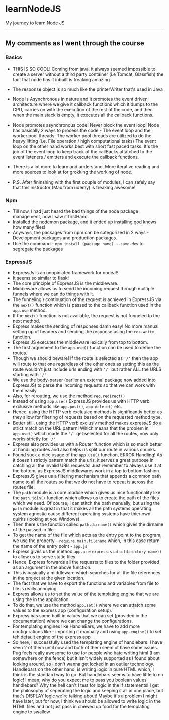 # learnNodeJS

My journey to learn Node JS

---

## My comments as I went through the course

### Basics

-   THIS IS SO COOL!
    Coming from java, it always seemed impossible to create a server without a third party container (i.e Tomcat, Glassfish)
    the fact that node has it inbuilt is freaking amazing

-   The response object is so much like the printerWriter that's used in Java

-   Node is Asynchronous in nature and it promotes the event driven architecture where we
    give it callback functions which it dumps to the CPU, carries on with the execution of the rest
    of the code, and then when the main stack is empty, it executes all the callback functions.

-   Node promotes asynchronous code! Never block the event loop!
    Node has basically 2 ways to process the code - The event loop and the worker pool threads.
    The worker pool threads are utilized to do the heavy lifting (i.e. File operation / high computational tasks)
    The event loop on the other hand works best with short fast paced tasks.
    It's the job of the event loop to keep track of the callBacks attatched to the event listeners / emitters and
    execute the callback functions.
-   There is a lot more to learn and understand. More iterative reading and more sources to look at for grokking the working of node.

-   P.S. After fininshing with the first couple of modules, I can safely say that this instructor (Max from udemy) is freaking awesome!

### Npm

-   Till now, I had just heard the bad things of the node package management, now I saw it firstHand.
-   Installed the nodemon package, and it ended up installing god knows how many files!
-   Anyways, the packages from npm can be categorized in 2 ways - Development packages and production packages.
-   Use the command - `npm install (package name) --save-dev` to segregate the packages

### ExpressJS

-   ExpressJs is an unopiniated framework for nodeJS
-   It seems so similar to flask!
-   The core principle of ExpressJS is the middleware.
-   Middleware allows us to send the incoming request through multiple funnels where we can do things with it.
-   The funneling / continuation of the request is achieved in ExpressJS via the `next()` function which is passed to the callback function used in the `app.use` method.
-   If the `next()` function is not available, the request is not funneled to the next method.
-   Express makes the sending of responses damn easy! No more manual setting up of headers and sending the response using the `res.write` function.
-   Express JS executes the middleware lexically from top to bottom.
-   The first arguement to the `app.use()` function can be used to define the routes.
-   Though we should beware! If the route is selected as `'/'` then the app will route to that one regardless of the other ones as setting this as the route wouldn't just include urls ending with `'/'` but rather ALL the URLS starting with `'/'`
-   We use the body-parser (earlier an external package now added into ExpressJS) to parse the incoming requests so that we can work with them easily.
-   Also, for rerouting, we use the method `req.redirect()`
-   Instead of using `app.use()` ExpressJS provides us with HTTP verb exclusive methods like `app.post()`, `app.delete()` etc.
-   Hence, using the HTTP verb exclusice methods is significantly better as they allow for filtering of requests based on the requested method type.
-   Better still, using the HTTP verb exclusiv method makes expressJS do a strict match on the URL pattern! Which means that the problem in `app.use()` which made the `'/'` get selected for all the routes, now only works strictly for `'/'`
-   Express also provides us with a Router function which is so much better at handling routes and also helps us split our route in various chunks.
-   Found suck a nice usage of the `app.use()` function, ERROR Handling! As it doesn't strictly pattern match the urls, it serves a great purpose in catching all the invalid URls requests! Just remember to always use it at the bottom, as ExpressJS middlewares work in a top to bottom fashion.
-   ExpressJS gives us a filtering mechanism that appends a common path name to all the routes so that we do not have to repeat is across the routes file.
-   The `path` module is a core module which gives us nice functionality like the `path.join()` function which allows us to create the path of the files which we need. Of course, I can stitch the path manually, but using the `path` module is great in that it makes all the path systems operating system agnostic cause different operating systems have thier own quirks (looking at you Windows).
-   Then there's the function called `path.dirname()` which gives the dirname of the passed in file.
-   To get the name of the file which acts as the entry point to the program, we use the property - `require.main.filename` which, in this case return the name of the entry point - `app.js`
-   Express gives us the method `app.use(express.static(directory name))` to allow us to serve static files.
-   Hence, Express forwards all the requests to files to the folder provided as an argument in the above function.
-   This is basically a middleware which searches for all the file references in the project at the given location.
-   The fact that we have to export the functions and variables from file to file is really annoying.
-   Express allows us to set the value of the templating engine that we are using the in the application.
-   To do that, we use the method `app.set()` where we can attatch some values to the express app (configuration setup).
-   Express has some built in values that we can set (provided in the documentation) where we can change the configurations.
-   For templating engines like HandleBars, we have to add more configurations like - importing it manually and using `app.engine()` to set teh default engine of the express app
-   So here, I successfully used the templating engine of handlebars. I have seen 2 of them until now and both of them seem ot have some issues. Pug feels really awesome to use for people who hate writing html (I am somewhere on the fence) but it isn't widely supported as I found about looking around, so I don't wanna get locked in an outlier technology. Handlebars on the other hand, is writing logic in pure HTML which, I think is the standard way to go. But handlebars seems to have little to no logic! I mean, why do you expect me to pass you boolean values handlebars? Why the hell can't I test for logic in the if statements! I get the philosophy of seperating the logic and keeping it all in one place, but that's DISPLAY logic we're talking about! Maybe it's a problem I might have later, but for now, I think we should be allowed to write logic in the HTML files and not just pass in chewed up food for the templating engine to swallow
